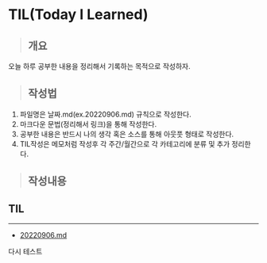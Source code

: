 # TIL(Today I Learned)
>## 개요
오늘 하루 공부한 내용을 정리해서 기록하는 목적으로 작성하자.
>## 작성법 
1. 파일명은 날짜.md(ex.20220906.md) 규칙으로 작성한다.
2. 마크다운 문법(정리해서 링크)을 통해 작성한다.
3. 공부한 내용은 반드시 나의 생각 혹은 소스를 통해 아웃풋 형태로 작성한다.
4. TIL작성은 메모처럼 작성후 각 주간/월간으로 각 카테고리에 분류 및 추가 정리한다.

> ## 작성내용
## TIL
---
- [20220906.md](https://github.com/daeyoungshinme/TIL/2022/09/20220906.md)


다시 테스트
